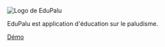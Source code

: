 ![](logo_EduPalu.png "Logo de EduPalu")

EduPalu est application d'éducation sur le paludisme.

[Démo](https://fongwama.github.io/EduPalu)


